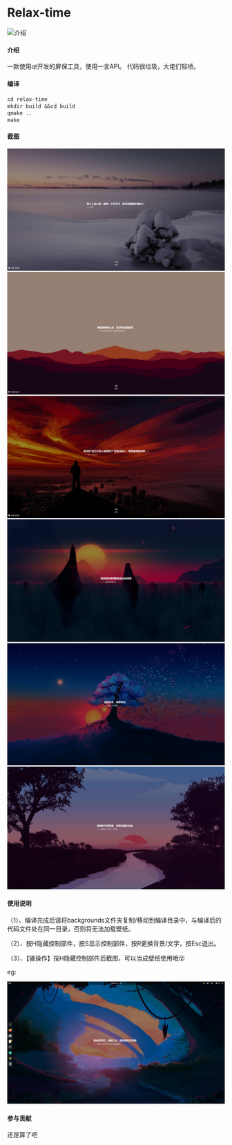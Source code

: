 # Relax-time
![介绍](https://gitee.com/qygw/relax-time/raw/master/screenshot/介绍.png)
#### 介绍
一款使用qt开发的屏保工具，使用一言API。
代码很垃圾，大佬们轻喷。

#### 编译
```
cd relax-time
mkdir build &&cd build
qmake ..
make
```

#### 截图
![1](screenshot/screenshot1.png)
![2](screenshot/screenshot2.png)
![3](screenshot/screenshot3.png)
![4](screenshot/screenshot4.png)
![5](screenshot/screenshot5.png)
![6](screenshot/screenshot6.png)


#### 使用说明
（1）、编译完成后请将backgrounds文件夹复制/移动到编译目录中，与编译后的代码文件处在同一目录，否则将无法加载壁纸。

（2）、按H隐藏控制部件，按S显示控制部件，按R更换背景/文字，按Esc退出。

（3）、【骚操作】按H隐藏控制部件后截图，可以当成壁纸使用哦😮️

eg:

![7](screenshot/screenshot7.png)
     

#### 参与贡献
还是算了吧
